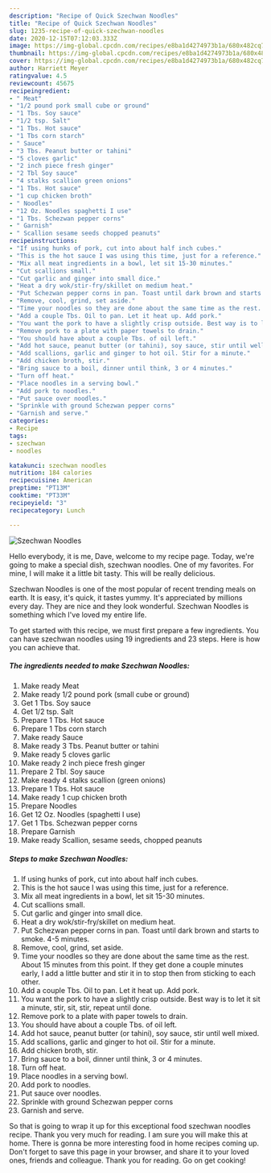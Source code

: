 ```yaml
---
description: "Recipe of Quick Szechwan Noodles"
title: "Recipe of Quick Szechwan Noodles"
slug: 1235-recipe-of-quick-szechwan-noodles
date: 2020-12-15T07:12:03.333Z
image: https://img-global.cpcdn.com/recipes/e8ba1d4274973b1a/680x482cq70/szechwan-noodles-recipe-main-photo.jpg
thumbnail: https://img-global.cpcdn.com/recipes/e8ba1d4274973b1a/680x482cq70/szechwan-noodles-recipe-main-photo.jpg
cover: https://img-global.cpcdn.com/recipes/e8ba1d4274973b1a/680x482cq70/szechwan-noodles-recipe-main-photo.jpg
author: Harriett Meyer
ratingvalue: 4.5
reviewcount: 45675
recipeingredient:
- " Meat"
- "1/2 pound pork small cube or ground"
- "1 Tbs. Soy sauce"
- "1/2 tsp. Salt"
- "1 Tbs. Hot sauce"
- "1 Tbs corn starch"
- " Sauce"
- "3 Tbs. Peanut butter or tahini"
- "5 cloves garlic"
- "2 inch piece fresh ginger"
- "2 Tbl Soy sauce"
- "4 stalks scallion green onions"
- "1 Tbs. Hot sauce"
- "1 cup chicken broth"
- " Noodles"
- "12 Oz. Noodles spaghetti I use"
- "1 Tbs. Schezwan pepper corns"
- " Garnish"
- " Scallion sesame seeds chopped peanuts"
recipeinstructions:
- "If using hunks of pork, cut into about half inch cubes."
- "This is the hot sauce I was using this time, just for a reference."
- "Mix all meat ingredients in a bowl, let sit 15-30 minutes."
- "Cut scallions small."
- "Cut garlic and ginger into small dice."
- "Heat a dry wok/stir-fry/skillet on medium heat."
- "Put Schezwan pepper corns in pan. Toast until dark brown and starts to smoke. 4-5 minutes."
- "Remove, cool, grind, set aside."
- "Time your noodles so they are done about the same time as the rest. About 15 minutes from this point. If they get done a couple minutes early, I add a little butter and stir it in to stop then from sticking to each other."
- "Add a couple Tbs. Oil to pan. Let it heat up. Add pork."
- "You want the pork to have a slightly crisp outside. Best way is to let it sit a minute, stir, sit, stir, repeat until done."
- "Remove pork to a plate with paper towels to drain."
- "You should have about a couple Tbs. of oil left."
- "Add hot sauce, peanut butter (or tahini), soy sauce, stir until well mixed."
- "Add scallions, garlic and ginger to hot oil. Stir for a minute."
- "Add chicken broth, stir."
- "Bring sauce to a boil, dinner until think, 3 or 4 minutes."
- "Turn off heat."
- "Place noodles in a serving bowl."
- "Add pork to noodles."
- "Put sauce over noodles."
- "Sprinkle with ground Schezwan pepper corns"
- "Garnish and serve."
categories:
- Recipe
tags:
- szechwan
- noodles

katakunci: szechwan noodles 
nutrition: 184 calories
recipecuisine: American
preptime: "PT13M"
cooktime: "PT33M"
recipeyield: "3"
recipecategory: Lunch

---
```



![Szechwan Noodles](https://img-global.cpcdn.com/recipes/e8ba1d4274973b1a/680x482cq70/szechwan-noodles-recipe-main-photo.jpg)

Hello everybody, it is me, Dave, welcome to my recipe page. Today, we're going to make a special dish, szechwan noodles. One of my favorites. For mine, I will make it a little bit tasty. This will be really delicious.

Szechwan Noodles is one of the most popular of recent trending meals on earth. It is easy, it's quick, it tastes yummy. It's appreciated by millions every day. They are nice and they look wonderful. Szechwan Noodles is something which I've loved my entire life.




To get started with this recipe, we must first prepare a few ingredients. You can have szechwan noodles using 19 ingredients and 23 steps. Here is how you can achieve that.

<!--inarticleads1-->

##### The ingredients needed to make Szechwan Noodles:

1. Make ready  Meat
1. Make ready 1/2 pound pork (small cube or ground)
1. Get 1 Tbs. Soy sauce
1. Get 1/2 tsp. Salt
1. Prepare 1 Tbs. Hot sauce
1. Prepare 1 Tbs corn starch
1. Make ready  Sauce
1. Make ready 3 Tbs. Peanut butter or tahini
1. Make ready 5 cloves garlic
1. Make ready 2 inch piece fresh ginger
1. Prepare 2 Tbl. Soy sauce
1. Make ready 4 stalks scallion (green onions)
1. Prepare 1 Tbs. Hot sauce
1. Make ready 1 cup chicken broth
1. Prepare  Noodles
1. Get 12 Oz. Noodles (spaghetti I use)
1. Get 1 Tbs. Schezwan pepper corns
1. Prepare  Garnish
1. Make ready  Scallion, sesame seeds, chopped peanuts




<!--inarticleads2-->

##### Steps to make Szechwan Noodles:

1. If using hunks of pork, cut into about half inch cubes.
1. This is the hot sauce I was using this time, just for a reference.
1. Mix all meat ingredients in a bowl, let sit 15-30 minutes.
1. Cut scallions small.
1. Cut garlic and ginger into small dice.
1. Heat a dry wok/stir-fry/skillet on medium heat.
1. Put Schezwan pepper corns in pan. Toast until dark brown and starts to smoke. 4-5 minutes.
1. Remove, cool, grind, set aside.
1. Time your noodles so they are done about the same time as the rest. About 15 minutes from this point. If they get done a couple minutes early, I add a little butter and stir it in to stop then from sticking to each other.
1. Add a couple Tbs. Oil to pan. Let it heat up. Add pork.
1. You want the pork to have a slightly crisp outside. Best way is to let it sit a minute, stir, sit, stir, repeat until done.
1. Remove pork to a plate with paper towels to drain.
1. You should have about a couple Tbs. of oil left.
1. Add hot sauce, peanut butter (or tahini), soy sauce, stir until well mixed.
1. Add scallions, garlic and ginger to hot oil. Stir for a minute.
1. Add chicken broth, stir.
1. Bring sauce to a boil, dinner until think, 3 or 4 minutes.
1. Turn off heat.
1. Place noodles in a serving bowl.
1. Add pork to noodles.
1. Put sauce over noodles.
1. Sprinkle with ground Schezwan pepper corns
1. Garnish and serve.




So that is going to wrap it up for this exceptional food szechwan noodles recipe. Thank you very much for reading. I am sure you will make this at home. There is gonna be more interesting food in home recipes coming up. Don't forget to save this page in your browser, and share it to your loved ones, friends and colleague. Thank you for reading. Go on get cooking!
